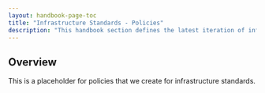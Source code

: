 ```yaml
---
layout: handbook-page-toc
title: "Infrastructure Standards - Policies"
description: "This handbook section defines the latest iteration of infrastructure standards for AWS and GCP across all departments and groups at GitLab."
---
```


## Overview

This is a placeholder for policies that we create for infrastructure standards.
